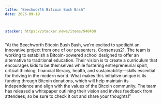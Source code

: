 ```yaml
---
title: "Beechworth Bitcoin Bush Bash"
date: 2025-09-19



stacker: https://stacker.news/items/940408
---
```


"At the Beechworth Bitcoin Bush Bash, we're excited to spotlight an innovative project from one of our presenters, Consensus21. The team is working to establish a Bitcoin-powered school designed to offer an alternative to traditional education. Their vision is to create a curriculum that encourages kids to be themselves while fostering entrepreneurial spirit, critical thinking, financial literacy, health, and sustainability—skills essential for thriving in the modern world. What makes this initiative unique is its funding through Bitcoin donations, which will help maintain its independence and align with the values of the Bitcoin community. The team has released a whitepaper outlining their vision and invites feedback from attendees, so be sure to check it out and share your thoughts!"